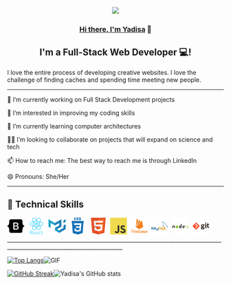 <!--[![Typing SVG](https://readme-typing-svg.demolab.com/?lines=Hey!+Welcome+to+my+page!;)](https://git.io/typing-svg)-->

<p align="center">
  <a href="#" target="_blank" rel="noreferrer">
  <img src="https://github.com/YadiBelly/YadiBelly/assets/93412709/3e411b41-84a3-4fd8-b0fa-13e7cb9d43fa" width: 100%; height: 100px; background-size: 100% 100%; background-position: center;/>
</p>




<h3 align="center">
Hi there, I'm <a href="" target="_blank" rel="noreferrer">Yadisa</a> 👋
</h3>

<h2 align="center">
I'm a Full-Stack Web Developer 💻!
</h2> 

I love the entire process of developing creative websites. I love the challenge of finding caches and spending time meeting new people. 



___________________________________________________________________________________________________________________________________________
     
🔭 I’m currently working on Full Stack Development projects
 
 👀 I’m interested in improving my coding skills

 🌱 I’m currently learning computer architectures

 💞️👯 I’m looking to collaborate on projects that will expand on science and tech

 📫 How to reach me: The best way to reach me is through LinkedIn

 😄 Pronouns: She/Her

________________________________________________________________________________________________________________________________________________________________________
## 💼 Technical Skills

<div>
  <img src="https://github.com/devicons/devicon/blob/master/icons/bootstrap/bootstrap-plain.svg" title="Bootstrap" alt="Java" width="40" height="40"/>&nbsp;
  <img src="https://github.com/devicons/devicon/blob/master/icons/react/react-original-wordmark.svg" title="React" alt="React" width="40" height="40"/>&nbsp;
  <img src="https://github.com/devicons/devicon/blob/master/icons/materialui/materialui-original.svg" title="Material UI" alt="Material UI" width="40" height="40"/>&nbsp;
  <img src="https://github.com/devicons/devicon/blob/master/icons/css3/css3-plain-wordmark.svg"  title="CSS3" alt="CSS" width="40" height="40"/>&nbsp;
  <img src="https://github.com/devicons/devicon/blob/master/icons/html5/html5-original.svg" title="HTML5" alt="HTML" width="40" height="40"/>&nbsp;
  <img src="https://github.com/devicons/devicon/blob/master/icons/javascript/javascript-original.svg" title="JavaScript" alt="JavaScript" width="40" height="40"/>&nbsp;
  <img src="https://github.com/devicons/devicon/blob/master/icons/firebase/firebase-plain-wordmark.svg" title="Firebase" alt="Firebase" width="40" height="40"/>&nbsp;
  <img src="https://github.com/devicons/devicon/blob/master/icons/mysql/mysql-original-wordmark.svg" title="MySQL"  alt="MySQL" width="40" height="40"/>&nbsp;
  <img src="https://github.com/devicons/devicon/blob/master/icons/nodejs/nodejs-original-wordmark.svg" title="NodeJS" alt="NodeJS" width="40" height="40"/>&nbsp;
  <img src="https://github.com/devicons/devicon/blob/master/icons/git/git-original-wordmark.svg" title="Git" **alt="Git" width="40" height="40"/>
</div>
________________________________________________________________________________________________________________________



 [![Top Langs](https://github-readme-stats.vercel.app/api/top-langs/?username=YadiBelly&hide_progress=true)](https://github.com/YadiBelly/github-readme-stats)<img src="https://media.giphy.com/media/RbDKaczqWovIugyJmW/giphy.gif" alt="GIF" width="375" height="138" style="border-radius: 70;">



[![GitHub Streak](http://github-readme-streak-stats.herokuapp.com?user=YadiBelly&theme=tokyonight)](https://git.io/streak-stats)![Yadisa's GitHub stats](https://github-readme-stats.vercel.app/api?username=YadiBelly&show_icons=true&theme=radical) 


<!--START_SECTION:waka-->
<!--END_SECTION:waka-->



